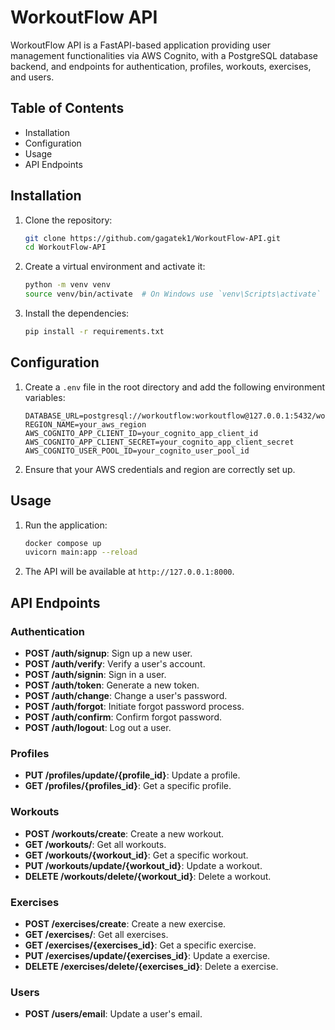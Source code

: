 # WorkoutFlow API 

WorkoutFlow API is a FastAPI-based application providing user management functionalities via AWS Cognito, with a PostgreSQL database backend, and endpoints for authentication, profiles, workouts, exercises, and users.
## Table of Contents

- Installation
- Configuration
- Usage
- API Endpoints

## Installation

1. Clone the repository:

    ```sh
    git clone https://github.com/gagatek1/WorkoutFlow-API.git
    cd WorkoutFlow-API
    ```

2. Create a virtual environment and activate it:

    ```sh
    python -m venv venv
    source venv/bin/activate  # On Windows use `venv\Scripts\activate`
    ```

3. Install the dependencies:

    ```sh
    pip install -r requirements.txt
    ```

## Configuration

1. Create a `.env` file in the root directory and add the following environment variables:

    ```env
    DATABASE_URL=postgresql://workoutflow:workoutflow@127.0.0.1:5432/workoutflow_db
    REGION_NAME=your_aws_region
    AWS_COGNITO_APP_CLIENT_ID=your_cognito_app_client_id
    AWS_COGNITO_APP_CLIENT_SECRET=your_cognito_app_client_secret
    AWS_COGNITO_USER_POOL_ID=your_cognito_user_pool_id
    ```

2. Ensure that your AWS credentials and region are correctly set up.

## Usage

1. Run the application:

    ```sh
    docker compose up
    uvicorn main:app --reload
    ```

2. The API will be available at `http://127.0.0.1:8000`.

## API Endpoints

### Authentication

- **POST /auth/signup**: Sign up a new user.
- **POST /auth/verify**: Verify a user's account.
- **POST /auth/signin**: Sign in a user.
- **POST /auth/token**: Generate a new token.
- **POST /auth/change**: Change a user's password.
- **POST /auth/forgot**: Initiate forgot password process.
- **POST /auth/confirm**: Confirm forgot password.
- **POST /auth/logout**: Log out a user.

### Profiles

- **PUT /profiles/update/{profile_id}**: Update a profile.
- **GET /profiles/{profiles_id}**: Get a specific profile.

### Workouts

- **POST /workouts/create**: Create a new workout.
- **GET /workouts/**: Get all workouts.
- **GET /workouts/{workout_id}**: Get a specific workout.
- **PUT /workouts/update/{workout_id}**: Update a workout.
- **DELETE /workouts/delete/{workout_id}**: Delete a workout.

### Exercises

- **POST /exercises/create**: Create a new exercise.
- **GET /exercises/**: Get all exercises.
- **GET /exercises/{exercises_id}**: Get a specific exercise.
- **PUT /exercises/update/{exercises_id}**: Update a exercise.
- **DELETE /exercises/delete/{exercises_id}**: Delete a exercise.


### Users

- **POST /users/email**: Update a user's email.